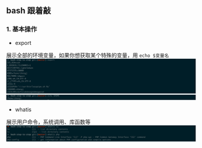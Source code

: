 ## bash 跟着敲

### 1. 基本操作

* export 

展示全部的环境变量，如果你想获取某个特殊的变量，用 `echo $变量名`
![](./img/export.jpg)
![](./img/echo.jpg)

* whatis

展示用户命令，系统调用、库函数等
![](./img/whatis.png)
